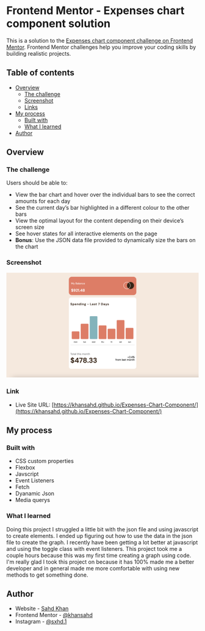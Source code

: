 # Frontend Mentor - Expenses chart component solution

This is a solution to the [Expenses chart component challenge on Frontend Mentor](https://www.frontendmentor.io/challenges/expenses-chart-component-e7yJBUdjwt). Frontend Mentor challenges help you improve your coding skills by building realistic projects. 

## Table of contents

- [Overview](#overview)
  - [The challenge](#the-challenge)
  - [Screenshot](#screenshot)
  - [Links](#links)
- [My process](#my-process)
  - [Built with](#built-with)
  - [What I learned](#what-i-learned)
- [Author](#author)


## Overview

### The challenge

Users should be able to:

- View the bar chart and hover over the individual bars to see the correct amounts for each day
- See the current day’s bar highlighted in a different colour to the other bars
- View the optimal layout for the content depending on their device’s screen size
- See hover states for all interactive elements on the page
- **Bonus**: Use the JSON data file provided to dynamically size the bars on the chart

### Screenshot

![](./images/Screen%20Shot%202022-05-23%20at%208.06.32%20PM.png)

### Link

- Live Site URL: [https://khansahd.github.io/Expenses-Chart-Component/](https://khansahd.github.io/Expenses-Chart-Component/)

## My process
### Built with
- CSS custom properties
- Flexbox
- Javscript
- Event Listeners
- Fetch
- Dyanamic Json
- Media querys

### What I learned
Doing this project I struggled a little bit with the json file and using javascript to create elements. I ended up figuring out how to use the data in the json file to create the graph. I recently have been getting a lot better at javascript and using the toggle class with event listeners. This project took me a couple hours because this was my first time creating a graph using code. I'm really glad I took this project on because it has 100% made me a better developer and in general made me more comfortable with using new methods to get something done. 
## Author

- Website - [Sahd Khan](https://khansahd.github.io/SahdKhan-Portfolio/)
- Frontend Mentor - [@khansahd](https://www.frontendmentor.io/profile/khansahd)
- Instagram - [@sxhd.1](https://www.twitter.com/sxhd.1)

